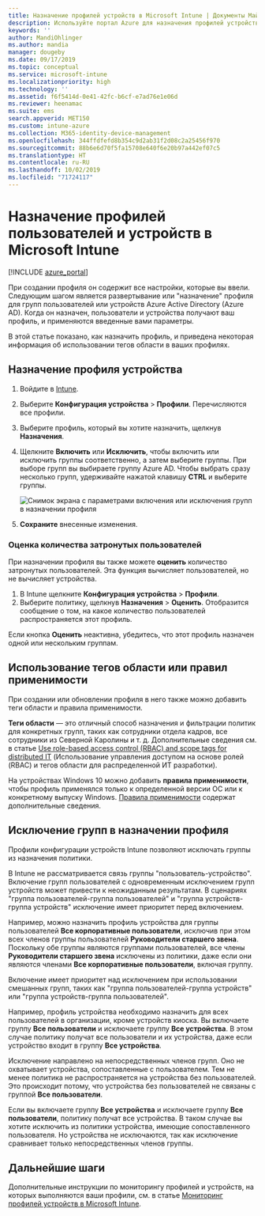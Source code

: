 ```yaml
---
title: Назначение профилей устройств в Microsoft Intune | Документы Майкрософт
description: Используйте портал Azure для назначения профилей устройств и политик пользователям и устройствам. Сведения об исключении групп из назначения профилей в Microsoft Intune.
keywords: ''
author: MandiOhlinger
ms.author: mandia
manager: dougeby
ms.date: 09/17/2019
ms.topic: conceptual
ms.service: microsoft-intune
ms.localizationpriority: high
ms.technology: ''
ms.assetid: f6f5414d-0e41-42fc-b6cf-e7ad76e1e06d
ms.reviewer: heenamac
ms.suite: ems
search.appverid: MET150
ms.custom: intune-azure
ms.collection: M365-identity-device-management
ms.openlocfilehash: 344ffdfefd8b354c9d2ab31f2d08c2a25456f970
ms.sourcegitcommit: 88b6e6d70f5fa15708e640f6e20b97a442ef07c5
ms.translationtype: HT
ms.contentlocale: ru-RU
ms.lasthandoff: 10/02/2019
ms.locfileid: "71724117"
---
```

# <a name="assign-user-and-device-profiles-in-microsoft-intune"></a>Назначение профилей пользователей и устройств в Microsoft Intune

[!INCLUDE [azure_portal](../includes/azure_portal.md)]

При создании профиля он содержит все настройки, которые вы ввели. Следующим шагом является развертывание или "назначение" профиля для групп пользователей или устройств Azure Active Directory (Azure AD). Когда он назначен, пользователи и устройства получают ваш профиль, и применяются введенные вами параметры.

В этой статье показано, как назначить профиль, и приведена некоторая информация об использовании тегов области в ваших профилях.

## <a name="assign-a-device-profile"></a>Назначение профиля устройства

1. Войдите в [Intune](https://go.microsoft.com/fwlink/?linkid=2090973).
2. Выберите **Конфигурация устройства** > **Профили**. Перечисляются все профили.
3. Выберите профиль, который вы хотите назначить, щелкнув **Назначения**.
4. Щелкните **Включить** или **Исключить**, чтобы включить или исключить группы соответственно, а затем выберите группы. При выборе групп вы выбираете группу Azure AD. Чтобы выбрать сразу несколько групп, удерживайте нажатой клавишу **CTRL** и выберите группы.

    ![Снимок экрана с параметрами включения или исключения групп в назначении профиля](./media/device-profile-assign/group-include-exclude.png)

5. **Сохраните** внесенные изменения.

### <a name="evaluate-how-many-users-are-targeted"></a>Оценка количества затронутых пользователей

При назначении профиля вы также можете **оценить** количество затронутых пользователей. Эта функция вычисляет пользователей, но не вычисляет устройства.

1. В Intune щелкните **Конфигурация устройства** > **Профили**.
2. Выберите политику, щелкнув **Назначения** > **Оценить**. Отобразится сообщение о том, на какое количество пользователей распространяется этот профиль.

Если кнопка **Оценить** неактивна, убедитесь, что этот профиль назначен одной или нескольким группам.

## <a name="use-scope-tags-or-applicability-rules"></a>Использование тегов области или правил применимости

При создании или обновлении профиля в него также можно добавить теги области и правила применимости.

**Теги области** — это отличный способ назначения и фильтрации политик для конкретных групп, таких как сотрудники отдела кадров, все сотрудники из Северной Каролины и т. д. Дополнительные сведения см. в статье [Use role-based access control (RBAC) and scope tags for distributed IT](../fundamentals/scope-tags.md) (Использование управления доступом на основе ролей (RBAC) и тегов области для распределенной ИТ разработки).

На устройствах Windows 10 можно добавить **правила применимости**, чтобы профиль применялся только к определенной версии ОС или к конкретному выпуску Windows. [Правила применимости](device-profile-create.md#applicability-rules) содержат дополнительные сведения.

## <a name="exclude-groups-from-a-profile-assignment"></a>Исключение групп в назначении профиля

Профили конфигурации устройств Intune позволяют исключать группы из назначения политики.

В Intune не рассматривается связь группы "пользователь-устройство". Включение групп пользователей с одновременным исключением групп устройств может привести к неожиданным результатам. В сценариях "группа пользователей-группа пользователей" и "группа устройств-группа устройств" исключение имеет приоритет перед включением.

Например, можно назначить профиль устройства для группы пользователей **Все корпоративные пользователи**, исключив при этом всех членов группы пользователей **Руководители старшего звена**. Поскольку обе группы являются группами пользователей, все члены **Руководители старшего звена** исключены из политики, даже если они являются членами **Все корпоративные пользователи**, включая группу.

Включение имеет приоритет над исключением при использовании смешанных групп, таких как "группа пользователей-группа устройств" или "группа устройств-группа пользователей".

Например, профиль устройства необходимо назначить для всех пользователей в организации, кроме устройств киоска. Вы включаете группу **Все пользователи** и исключаете группу **Все устройства**. В этом случае политику получат все пользователи и их устройства, даже если устройство входит в группу **Все устройства**.

Исключение направлено на непосредственных членов групп. Оно не охватывает устройства, сопоставленные с пользователем. Тем не менее политика не распространяется на устройства без пользователей. Это происходит потому, что устройства без пользователей не связаны с группой **Все пользователи**.

Если вы включаете группу **Все устройства** и исключаете группу **Все пользователи**, политику получат все устройства. В таком случае вы хотите исключить из политики устройства, имеющие сопоставленного пользователя. Но устройства не исключаются, так как исключение сравнивает только непосредственных членов группы.

## <a name="next-steps"></a>Дальнейшие шаги

Дополнительные инструкции по мониторингу профилей и устройств, на которых выполняются ваши профили, см. в статье [Мониторинг профилей устройств в Microsoft Intune](device-profile-monitor.md).
